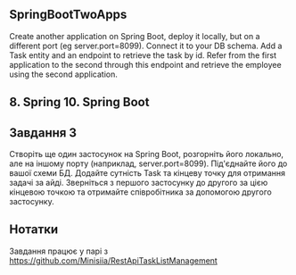 ## SpringBootTwoApps
Create another application on Spring Boot, deploy it locally, but on a different port (eg server.port=8099). Connect it to your DB schema. Add a Task entity and an endpoint to retrieve the task by id. Refer from the first application to the second through this endpoint and retrieve the employee using the second application.
## 8. Spring 10. Spring Boot

## Завдання 3

Створіть ще один застосунок на Spring Boot, розгорніть його локально, але на іншому порту (наприклад, server.port=8099).
Під'єднайте його до вашої схеми БД. Додайте сутність Task та кінцеву точку для отримання задачі за айді.
Зверніться з першого застосунку до другого за цією кінцевою точкою та отримайте співробітника за допомогою другого застосунку.

## Нотатки

Завдання працює у парі з https://github.com/Minisiia/RestApiTaskListManagement
